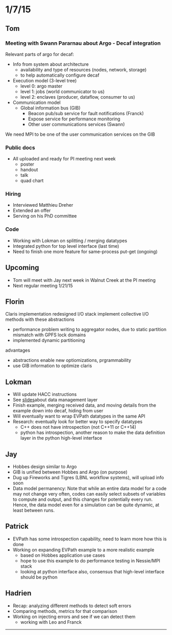 # 1/7/15

## Tom

### Meeting with Swann Pararnau about Argo - Decaf integration

Relevant parts of argo for decaf:

- Info from system about architecture
    - availability and type of resources (nodes, network, storage)
    - to help automatically configure decaf
- Execution model (3-level tree)
    - level 0: argo master
    - level 1: jobs (world communicator to us)
    - level 2: enclaves (producer, dataflow, consumer to us)
- Communication model
    - Global information bus (GIB)
        - Beacon pub/sub service for fault notifications (Franck)
        - Expose service for performance monitoring
        - Other user communications services (Swann)

We need MPI to be one of the user communication services on the GIB

### Public docs

- All uploaded and ready for PI meeting next week
    - poster
    - handout
    - talk
    - quad chart

### Hiring

- Interviewed Matthieu Dreher
- Extended an offer
- Serving on his PhD committee

### Code

- Working with Lokman on splitting / merging datatypes
- Integrated python for top level interface (last time)
- Need to finish one more feature for same-process put-get (ongoing)

## Upcoming

- Tom will meet with Jay next week in Walnut Creek at the PI meeting
- Next regular meeting 1/21/15

## Florin

Claris implementation
redesigned I/O stack
implement collective I/O methods with these abstractions
- performance problem writing to aggregator nodes, due to static partition mismatch with GPFS lock domains
- implemented dynamic partitioning

advantages
- abstractions enable new optiomizations, prgrammability
- use GIB information to optimize claris

## Lokman

- Will update HACC instructions
- See [slides](../../individual-docs/lokman-slides-010715.pdf)about data management layer
- Finish example, merging received data, and moving details from the example down into decaf, hiding from user
- Will eventually want to wrap EVPath datatypes in the same API
- Research: eventually look for better way to specify datatypes
    - C++ does not have introspection (not C++11 or C++14)
    - python has introspection, another reason to make the data definition layer in the python high-level interface

## Jay

- Hobbes design similar to Argo
- GIB is unified between Hobbes and Argo (on purpose)
- Dug up Fireworks and Tigres (LBNL workflow systems), will upload info soon
- Data model permanency: Note that while an entire data model for a code may not change very often, codes can easily select subsets of variables to compute and output, and this changes for potentially every run. Hence, the data model even for a simulation can be quite dynamic, at least between runs.

## Patrick

- EVPath has some introspection capability, need to learn more how this is done
- Working on expanding EVPath example to a more realistic example
    - based on Hobbes application use cases
    - hope to use this example to do performance testing in Nessie/MPI stack
    - looking at python interface also, consensus that high-level interface should be python

## Hadrien

- Recap: analyzing different methods to detect soft errors
- Comparing methods, metrics for that comparison
- Working on injecting errors and see if we can detect them
     - working with Leo and Franck

----------------------------
